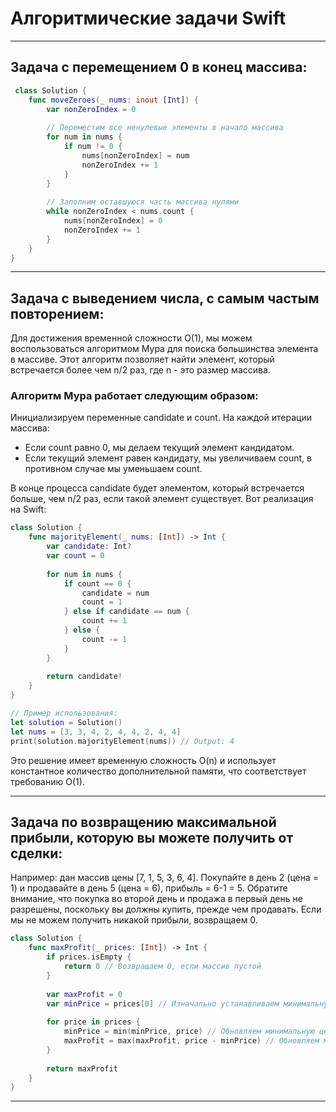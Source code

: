 # Алгоритмические задачи Swift
___
## Задача с перемещением 0 в конец массива:

```swift
 class Solution {
    func moveZeroes(_ nums: inout [Int]) {
        var nonZeroIndex = 0
        
        // Переместим все ненулевые элементы в начало массива
        for num in nums {
            if num != 0 {
                nums[nonZeroIndex] = num
                nonZeroIndex += 1
            }
        }
        
        // Заполним оставшуюся часть массива нулями
        while nonZeroIndex < nums.count {
            nums[nonZeroIndex] = 0
            nonZeroIndex += 1
        }
    }
}
```
___
## Задача с выведением числа, с самым частым повторением:

Для достижения временной сложности O(1), мы можем воспользоваться алгоритмом Мура для поиска большинства элемента в массиве. Этот алгоритм позволяет найти элемент, который встречается более чем n/2 раз, где n - это размер массива.

### Алгоритм Мура работает следующим образом:

Инициализируем переменные candidate и count. На каждой итерации массива:
- Если count равно 0, мы делаем текущий элемент кандидатом.
- Если текущий элемент равен кандидату, мы увеличиваем count, в противном случае мы уменьшаем count.

В конце процесса candidate будет элементом, который встречается больше, чем n/2 раз, если такой элемент существует.
Вот реализация на Swift:

``` swift
class Solution {
    func majorityElement(_ nums: [Int]) -> Int {
        var candidate: Int?
        var count = 0
        
        for num in nums {
            if count == 0 {
                candidate = num
                count = 1
            } else if candidate == num {
                count += 1
            } else {
                count -= 1
            }
        }
        
        return candidate!
    }
}

// Пример использования:
let solution = Solution()
let nums = [3, 3, 4, 2, 4, 4, 2, 4, 4]
print(solution.majorityElement(nums)) // Output: 4
```
Это решение имеет временную сложность O(n) и использует константное количество дополнительной памяти, что соответствует требованию O(1).
___
## Задача по возвращению максимальной прибыли, которую вы можете получить от сделки: 
Например: дан массив цены [7, 1, 5, 3, 6, 4]. Покупайте в день 2 (цена = 1) и продавайте в день 5 (цена = 6), прибыль = 6-1 = 5. 
Обратите внимание, что покупка во второй день и продажа в первый день не разрешены, поскольку вы должны купить, прежде чем продавать. Если мы не можем получить никакой прибыли, возвращаем 0.

``` swift
class Solution {
    func maxProfit(_ prices: [Int]) -> Int {
        if prices.isEmpty {
            return 0 // Возвращаем 0, если массив пустой
        }
        
        var maxProfit = 0
        var minPrice = prices[0] // Изначально устанавливаем минимальную цену как первый элемент массива
        
        for price in prices {
            minPrice = min(minPrice, price) // Обновляем минимальную цену, если текущая цена меньше
            maxProfit = max(maxProfit, price - minPrice) // Обновляем максимальную прибыль, если текущая прибыль больше
        }
        
        return maxProfit
    }
}
```
___